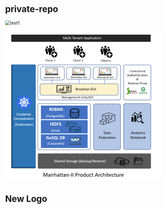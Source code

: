 # private-repo

![test1](<img src="images/architecture-of-manhattan.png"  width="1000" height="400">)

![test](https://github.com/anshuman199/test_repo/blob/master/images/architecture-of-manhattan.png?raw=true)

# New Logo
